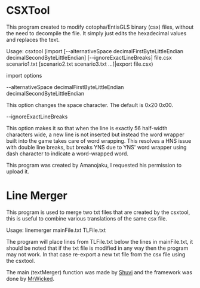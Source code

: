 # CSXTool
This program created to modify cotopha/EntisGLS binary (csx) files, without the need to decompile the file. It simply just edits the hexadecimal values and replaces the text.

Usage: csxtool (import [--alternativeSpace decimalFirstByteLittleEndian decimalSecondByteLittleEndian] [--ignoreExactLineBreaks] file.csx scenario1.txt [scenario2.txt scenario3.txt ...]|export file.csx)

import options

--alternativeSpace decimalFirstByteLittleEndian decimalSecondByteLittleEndian

This option changes the space character. The default is 0x20 0x00.

--ignoreExactLineBreaks

This option makes it so that when the line is exactly 56 half-width characters wide, a new line is not
inserted but instead the word wrapper built into the game takes care of word wrapping. This resolves
a HNS issue with double line breaks, but breaks YNS due to YNS' word wrapper using dash character to
indicate a word-wrapped word.

This program was created by Amanojaku, I requested his permission to upload it.

# Line Merger

This program is used to merge two txt files that are created by the csxtool, this is useful to combine various translations of the same csx file.

Usage: linemerger mainFile.txt TLFile.txt

The program will place lines from TLFile.txt below the lines in mainFile.txt, it should be noted that if the txt file is modified in any way then the program may not work.
In that case re-export a new txt file from the csx file using the csxtool.

The main (textMerger) function was made by [Shuvi](https://github.com/ShuviSchwarze) and the framework was done by [MrWicked](https://github.com/TheRealMrWicked).